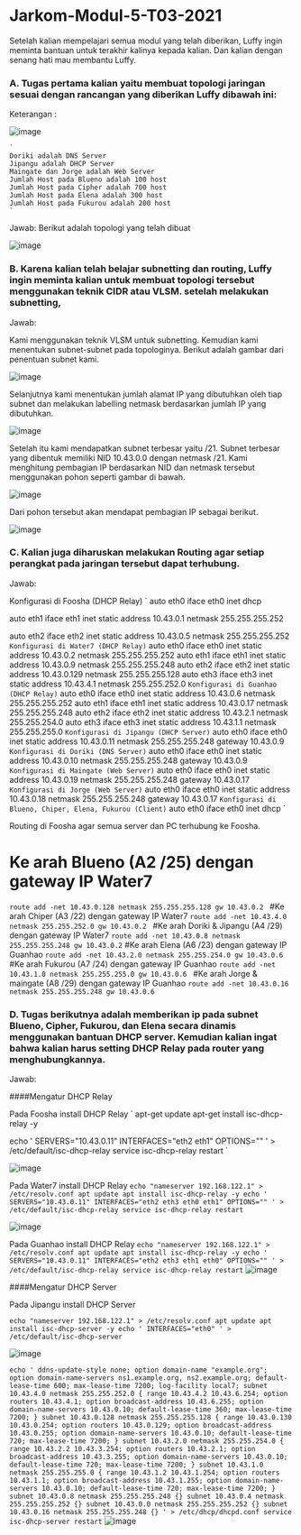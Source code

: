 # Jarkom-Modul-5-T03-2021

Setelah kalian mempelajari semua modul yang telah diberikan, Luffy ingin meminta bantuan untuk terakhir kalinya kepada kalian. Dan kalian dengan senang hati mau membantu Luffy.

### A. Tugas pertama kalian yaitu membuat topologi jaringan sesuai dengan rancangan yang diberikan Luffy dibawah ini:
Keterangan : 	

![image](https://user-images.githubusercontent.com/73152464/145668906-f99a023a-a4d3-4141-b8f5-e8fc508b12e0.png)

    `
    Doriki adalah DNS Server
    Jipangu adalah DHCP Server
    Maingate dan Jorge adalah Web Server
    Jumlah Host pada Blueno adalah 100 host
    Jumlah Host pada Cipher adalah 700 host
    Jumlah Host pada Elena adalah 300 host
    Jumlah Host pada Fukurou adalah 200 host
    `

Jawab: Berikut adalah topologi yang telah dibuat

![image](https://user-images.githubusercontent.com/73152464/145668979-0d3b703f-f19e-4250-9bd6-6709990a4782.png)

### B. Karena kalian telah belajar subnetting dan routing, Luffy ingin meminta kalian untuk membuat topologi tersebut menggunakan teknik CIDR atau VLSM. setelah melakukan subnetting, 

Jawab:

Kami menggunakan teknik VLSM untuk subnetting. Kemudian kami menentukan subnet-subnet pada topologinya. Berikut adalah gambar dari penentuan subnet kami.

![image](https://user-images.githubusercontent.com/73152464/145669060-e047457e-ce47-4532-b652-5db7987fa45d.png)

Selanjutnya kami menentukan jumlah alamat IP yang dibutuhkan oleh tiap subnet dan melakukan labelling netmask berdasarkan jumlah IP yang dibutuhkan.

![image](https://user-images.githubusercontent.com/73152464/145669252-89276b62-ebe5-4288-abe5-1ebd6e9d18f1.png)

Setelah itu kami mendapatkan subnet terbesar yaitu /21. Subnet terbesar yang dibentuk memiliki NID 10.43.0.0 dengan netmask /21. Kami menghitung pembagian IP berdasarkan NID dan netmask tersebut menggunakan pohon seperti gambar di bawah.

![image](https://user-images.githubusercontent.com/73152464/145669315-6a6b9519-efe2-4165-9158-c9b3ac23a497.png)

Dari pohon tersebut akan mendapat pembagian IP sebagai berikut.

![image](https://user-images.githubusercontent.com/73152464/145669336-9d2644fc-c9ca-4110-838d-c8fe2dcab9b4.png)

### C. Kalian juga diharuskan melakukan Routing agar setiap perangkat pada jaringan tersebut dapat terhubung.

Jawab:

Konfigurasi di Foosha (DHCP Relay)
`
auto eth0
iface eth0 inet dhcp

auto eth1
iface eth1 inet static
	address 10.43.0.1
	netmask 255.255.255.252

auto eth2
iface eth2 inet static
	address 10.43.0.5
	netmask 255.255.255.252
`
Konfigurasi di Water7 (DHCP Relay)
`
auto eth0
iface eth0 inet static
	address 10.43.0.2
	netmask 255.255.255.252
auto eth1
iface eth1 inet static
	address 10.43.0.9
	netmask 255.255.255.248
auto eth2
iface eth2 inet static
	address 10.43.0.129
	netmask 255.255.255.128
auto eth3
iface eth3 inet static
	address 10.43.4.1
	netmask 255.255.252.0
`
Konfigurasi di Guanhao (DHCP Relay)
`
auto eth0
iface eth0 inet static
	address 10.43.0.6
	netmask 255.255.255.252
auto eth1
iface eth1 inet static
	address  10.43.0.17
	netmask 255.255.255.248
auto eth2
iface eth2 inet static
	address  10.43.2.1
	netmask 255.255.254.0
auto eth3
iface eth3 inet static
	address  10.43.1.1
	netmask 255.255.255.0
`
Konfigurasi di Jipangu (DHCP Server)
`
auto eth0
iface eth0 inet static
	address 10.43.0.11
	netmask 255.255.255.248
        gateway 10.43.0.9
`
Konfigurasi di Doriki (DNS Server)
`
auto eth0
iface eth0 inet static
	address 10.43.0.10
	netmask 255.255.255.248
        gateway 10.43.0.9
`
Konfigurasi di Maingate (Web Server)
`
auto eth0
iface eth0 inet static
	address 10.43.0.19
	netmask 255.255.255.248
        gateway 10.43.0.17
`
Konfigurasi di Jorge (Web Server)
`
auto eth0
iface eth0 inet static
	address 10.43.0.18
	netmask 255.255.255.248
        gateway 10.43.0.17
`
Konfigurasi di Blueno, Chiper, Elena, Fukurou (Client)
`
auto eth0
iface eth0 inet dhcp
`

Routing di Foosha agar semua server dan PC terhubung ke Foosha.

# Ke arah Blueno (A2 /25) dengan gateway IP Water7
`
route add -net 10.43.0.128 netmask 255.255.255.128 gw 10.43.0.2 
`
#Ke arah Chiper (A3 /22) dengan gateway IP Water7
`
route add -net 10.43.4.0 netmask 255.255.252.0 gw 10.43.0.2 
`
#Ke arah Doriki & Jipangu (A4 /29) dengan gateway IP Water7
`
route add -net 10.43.0.8 netmask 255.255.255.248 gw 10.43.0.2
`
#Ke arah Elena (A6 /23) dengan gateway IP Guanhao
`
route add -net 10.43.2.0 netmask 255.255.254.0 gw 10.43.0.6
`
#Ke arah Fukurou (A7 /24) dengan gateway IP Guanhao
`
route add -net 10.43.1.0 netmask 255.255.255.0 gw 10.43.0.6 
`
#Ke arah Jorge & maingate (A8 /29) dengan gateway IP Guanhao
`
route add -net 10.43.0.16 netmask 255.255.255.248 gw 10.43.0.6 
`

### D. Tugas berikutnya adalah memberikan ip pada subnet Blueno, Cipher, Fukurou, dan Elena secara dinamis menggunakan bantuan DHCP server. Kemudian kalian ingat bahwa kalian harus setting DHCP Relay pada router yang menghubungkannya.

Jawab:

####Mengatur DHCP Relay

Pada Foosha install DHCP Relay
`
apt-get update
apt-get install isc-dhcp-relay -y

echo '
SERVERS="10.43.0.11"
INTERFACES="eth2 eth1"
OPTIONS=""
' > /etc/default/isc-dhcp-relay
service isc-dhcp-relay restart
`

![image](https://user-images.githubusercontent.com/73152464/145670570-b7068b73-f7ce-4ede-9775-4486bbaf0810.png)

Pada Water7 install DHCP Relay
`
echo "nameserver 192.168.122.1" > /etc/resolv.conf
apt update
apt install isc-dhcp-relay -y
echo '
SERVERS="10.43.0.11"
INTERFACES="eth2 eth3 eth0 eth1"
OPTIONS=""
' > /etc/default/isc-dhcp-relay
service isc-dhcp-relay restart
`

![image](https://user-images.githubusercontent.com/73152464/145670610-6f410d18-cbcc-4dc4-b18a-818624447645.png)

Pada Guanhao install DHCP Relay
`
echo "nameserver 192.168.122.1" > /etc/resolv.conf
apt update
apt install isc-dhcp-relay -y
echo '
SERVERS="10.43.0.11"
INTERFACES="eth2 eth3 eth1 eth0"
OPTIONS=""
' > /etc/default/isc-dhcp-relay
service isc-dhcp-relay restart
`
![image](https://user-images.githubusercontent.com/73152464/145670651-4eda1900-719e-4812-9921-ae8a9754cc04.png)

####Mengatur DHCP Server

Pada Jipangu install DHCP Server

`
echo "nameserver 192.168.122.1" > /etc/resolv.conf
apt update
apt install isc-dhcp-server -y
echo '
INTERFACES="eth0"
' > /etc/default/isc-dhcp-server
`

![image](https://user-images.githubusercontent.com/73152464/145670752-4d7029eb-8d9e-4b17-a5d7-67e414277ba0.png)

`
echo '
ddns-update-style none;
option domain-name "example.org";
option domain-name-servers ns1.example.org, ns2.example.org;
default-lease-time 600;
max-lease-time 7200;
log-facility local7;
subnet 10.43.4.0 netmask 255.255.252.0 {
    range 10.43.4.2 10.43.6.254;
    option routers 10.43.4.1;
    option broadcast-address 10.43.6.255;
    option domain-name-servers 10.43.0.10;
    default-lease-time 360;
    max-lease-time 7200;
}
subnet 10.43.0.128 netmask 255.255.255.128 {
    range 10.43.0.130 10.43.0.254;
    option routers 10.43.0.129;
    option broadcast-address 10.43.0.255;
    option domain-name-servers 10.43.0.10;
    default-lease-time 720;
    max-lease-time 7200;
}
subnet 10.43.2.0 netmask 255.255.254.0 {
    range 10.43.2.2 10.43.3.254;
    option routers 10.43.2.1;
    option broadcast-address 10.43.3.255;
    option domain-name-servers 10.43.0.10;
    default-lease-time 720;
    max-lease-time 7200;
}
subnet 10.43.1.0 netmask 255.255.255.0 {
    range 10.43.1.2 10.43.1.254;
    option routers 10.43.1.1;
    option broadcast-address 10.43.1.255;
    option domain-name-servers 10.43.0.10;
    default-lease-time 720;
    max-lease-time 7200;
}
subnet 10.43.0.8 netmask 255.255.255.248 {}
subnet 10.43.0.4 netmask 255.255.255.252 {}
subnet 10.43.0.0 netmask 255.255.255.252 {}
subnet 10.43.0.16 netmask 255.255.255.248 {}
' > /etc/dhcp/dhcpd.conf
service isc-dhcp-server restart
`
![image](https://user-images.githubusercontent.com/73152464/145670768-fe1d8f8c-28ba-4f32-9bc9-9f51398b4799.png)
